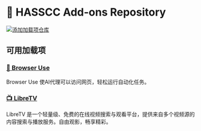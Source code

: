 # 🧩 HASSCC Add-ons Repository

[![添加加载项仓库](https://my.home-assistant.io/badges/supervisor_add_addon_repository.svg)](https://my.home-assistant.io/redirect/supervisor_add_addon_repository/?repository_url=https%3A%2F%2Fgitee.com%2Fhasscc%2Faddons)

## 可用加载项

### [🤖 Browser Use](https://github.com/browser-use/web-ui)

Browser Use 使AI代理可以访问网页，轻松运行自动化任务。

### [📺 LibreTV](https://github.com/LibreSpark/LibreTV)

LibreTV 是一个轻量级、免费的在线视频搜索与观看平台，提供来自多个视频源的内容搜索与播放服务。自由观影，畅享精彩。
